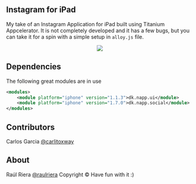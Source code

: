 Instagram for iPad
------
My take of an Instagram Application for iPad built using Titanium Appcelerator. It is not completely developed and it has a few bugs, but you can take it for a spin with a simple setup in `alloy.js` file.

<p align="center">
	<img src="http://github.com/raulriera/Instagram-For-iPad/raw/master/ScreenShot1.jpg" />
</p>

Dependencies
------
The following great modules are in use

```xml
<modules>
    <module platform="iphone" version="1.1.3">dk.napp.ui</module>
    <module platform="iphone" version="1.7.0">dk.napp.social</module>
</modules>
```

Contributors
------
Carlos Garcia [@carlitoxway](https://twitter.com/carlitoxway/)

About
----------
Raúl Riera [@raulriera](https://twitter.com/raulriera/)
Copyright &copy; Have fun with it :)
